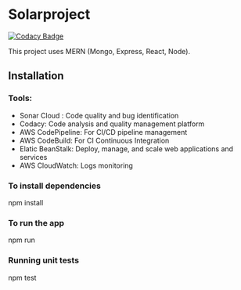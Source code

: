 # Solarproject

[![Codacy Badge](https://app.codacy.com/project/badge/Grade/3617feca7efd4cdeb8e7b216f7b9bf80)](https://app.codacy.com/gh/sabudanakichdi/ssw555_agile_project/dashboard?utm_source=gh&utm_medium=referral&utm_content=&utm_campaign=Badge_grade)


This project uses MERN (Mongo, Express, React, Node).

## Installation

### Tools:
- Sonar Cloud : Code quality and bug identification
- Codacy: Code analysis and quality management platform
- AWS CodePipeline: For CI/CD pipeline management
- AWS CodeBuild: For CI Continuous Integration
- Elatic BeanStalk: Deploy, manage, and scale web applications and services
- AWS CloudWatch: Logs monitoring

### To install dependencies

  npm install
  

### To run the app

  npm run

### Running unit tests

npm test
 
